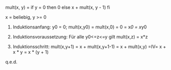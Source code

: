 mult(x, y) =
if y = 0 then 0
else x + mult(x, y - 1)
fi

x = beliebig, y >= 0

1) Induktionsanfang:
y0 = 0;
mult(x,y0) = mult(x,0) = 0 = x*0 = x*y0

2) Induktionsvoraussetzung:
Für alle y0<=z<=y gilt mult(x,z) = x*z
   
3) Induktionsschritt:
mult(x,y+1) = x + mult(x,y+1-1) = x + mult(x,y) =IV= x + x * y = x * (y + 1)

q.e.d.   